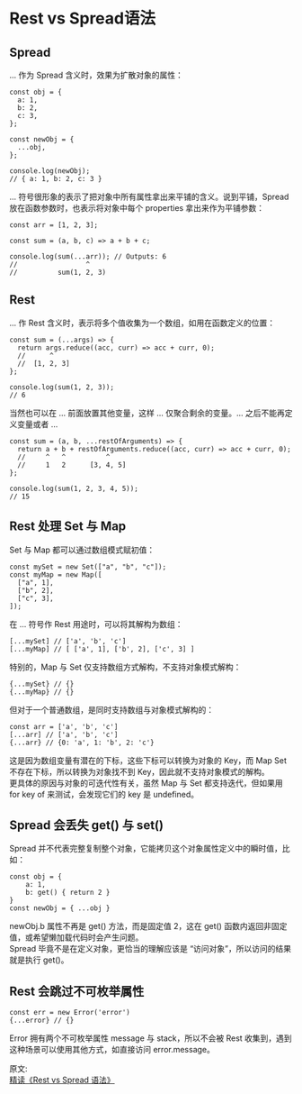 # Rest vs Spread语法
## Spread
... 作为 Spread 含义时，效果为扩散对象的属性：
``` 
const obj = {
  a: 1,
  b: 2,
  c: 3,
};

const newObj = {
  ...obj,
};

console.log(newObj);
// { a: 1, b: 2, c: 3 }
```
... 符号很形象的表示了把对象中所有属性拿出来平铺的含义。说到平铺，Spread 放在函数参数时，也表示将对象中每个 properties 拿出来作为平铺参数：
``` 
const arr = [1, 2, 3];

const sum = (a, b, c) => a + b + c;

console.log(sum(...arr)); // Outputs: 6
//                 ^
//          sum(1, 2, 3)
```
## Rest
... 作 Rest 含义时，表示将多个值收集为一个数组，如用在函数定义的位置：
``` 
const sum = (...args) => {
  return args.reduce((acc, curr) => acc + curr, 0);
  //      ^
  //  [1, 2, 3]
};

console.log(sum(1, 2, 3));
// 6
```
当然也可以在 ... 前面放置其他变量，这样 ... 仅聚合剩余的变量。... 之后不能再定义变量或者 ...
``` 
const sum = (a, b, ...restOfArguments) => {
  return a + b + restOfArguments.reduce((acc, curr) => acc + curr, 0);
  //     ^   ^          ^
  //     1   2      [3, 4, 5]
};

console.log(sum(1, 2, 3, 4, 5));
// 15
```
## Rest 处理 Set 与 Map
Set 与 Map 都可以通过数组模式赋初值：
``` 
const mySet = new Set(["a", "b", "c"]);
const myMap = new Map([
  ["a", 1],
  ["b", 2],
  ["c", 3],
]);
```
在 ... 符号作 Rest 用途时，可以将其解构为数组：
``` 
[...mySet] // ['a', 'b', 'c']
[...myMap] // [ ['a', 1], ['b', 2], ['c', 3] ]
```
特别的，Map 与 Set 仅支持数组方式解构，不支持对象模式解构：
``` 
{...mySet} // {}
{...myMap} // {}
```
但对于一个普通数组，是同时支持数组与对象模式解构的：
``` 
const arr = ['a', 'b', 'c']
[...arr] // ['a', 'b', 'c']
{...arr} // {0: 'a', 1: 'b', 2: 'c'}
```
这是因为数组变量有潜在的下标，这些下标可以转换为对象的 Key，而 Map Set 不存在下标，所以转换为对象找不到 Key，因此就不支持对象模式的解构。  
更具体的原因与对象的可迭代性有关，虽然 Map 与 Set 都支持迭代，但如果用 for key of 来测试，会发现它们的 key 是 undefined。
## Spread 会丢失 get() 与 set()
Spread 并不代表完整复制整个对象，它能拷贝这个对象属性定义中的瞬时值，比如：
``` 
const obj = {
    a: 1,
    b: get() { return 2 }
}
const newObj = { ...obj }
```
newObj.b 属性不再是 get() 方法，而是固定值 2，这在 get() 函数内返回非固定值，或希望懒加载代码时会产生问题。  
Spread 毕竟不是在定义对象，更恰当的理解应该是 “访问对象”，所以访问的结果就是执行 get()。

## Rest 会跳过不可枚举属性
``` 
const err = new Error('error')
{...error} // {}
```
Error 拥有两个不可枚举属性 message 与 stack，所以不会被 Rest 收集到，遇到这种场景可以使用其他方式，如直接访问 error.message。

原文:  
[精读《Rest vs Spread 语法》](https://mp.weixin.qq.com/s/cSp-uDJCln1mi-9UhHrFIg)
